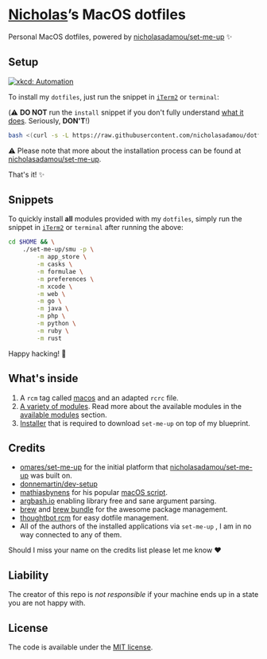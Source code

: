 # [Nicholas](https://github.com/nicholasadamou)’s MacOS dotfiles

Personal MacOS dotfiles, powered by [nicholasadamou/set-me-up](https://github.com/nicholasadamou/set-me-up) ✨

## Setup

[![xkcd: Automation](http://imgs.xkcd.com/comics/automation.png)](http://xkcd.com/1319/)

To install my `dotfiles`, just run the snippet in [`iTerm2`](https://www.iterm2.com/) or `terminal`:

(⚠️ **DO NOT** run the `install` snippet if you don't fully
understand [what it does](.dotfiles/modules/install.sh). Seriously, **DON'T**!)

```bash
bash <(curl -s -L https://raw.githubusercontent.com/nicholasadamou/dotfiles/master/.dotfiles/modules/install.sh)
```

⚠️ Please note that more about the installation process can be found at [nicholasadamou/set-me-up](https://github.com/nicholasadamou/set-me-up).

That's it! ✨

## Snippets

To quickly install **all** modules provided with my `dotfiles`, simply run the snippet in [`iTerm2`](https://www.iterm2.com/) or `terminal` after running the above:

```bash
cd $HOME && \
    ./set-me-up/smu -p \
        -m app_store \
        -m casks \
        -m formulae \
        -m preferences \
        -m xcode \
        -m web \
        -m go \
        -m java \
        -m php \
        -m python \
        -m ruby \
        -m rust
 ```
 
 Happy hacking! 🚀

## What's inside

1.  A `rcm` tag called [macos](.dotfiles/tag-macos) and an adapted `rcrc` file.
2.  [A variety of modules](https://github.com/nicholasadamou/set-me-up/tree/master/.dotfiles/modules). Read more about the available modules in the [available modules](https://github.com/nicholasadamou/set-me-up#available-modules) section.
3.  [Installer](.dotfiles/modules/install.sh) that is required to download `set-me-up` on top of my blueprint.

## Credits

-   [omares/set-me-up](https://github.com/omares/set-me-up) for the initial platform that [nicholasadamou/set-me-up](https://github.com/nicholasadamou/set-me-up) was built on.
-   [donnemartin/dev-setup](https://github.com/donnemartin/dev-setup)
-   [mathiasbynens](https://github.com/mathiasbynens/dotfiles) for his popular [macOS script](https://github.com/mathiasbynens/dotfiles/blob/master/.macos).
-   [argbash.io](https://argbash.io/) enabling library free and sane argument parsing.
-   [brew](https://brew.sh/) and [brew bundle](https://github.com/Homebrew/homebrew-bundle) for the awesome package management.
-   [thoughtbot rcm](https://github.com/thoughtbot/rcm) for easy dotfile management.
-   All of the authors of the installed applications via `set-me-up` , I am in no way connected to any of them.

Should I miss your name on the credits list please let me know :heart:

## Liability

The creator of this repo is _not responsible_ if your machine ends up in a state you are not happy with.

## License

The code is available under the [MIT license](LICENSE.txt).
